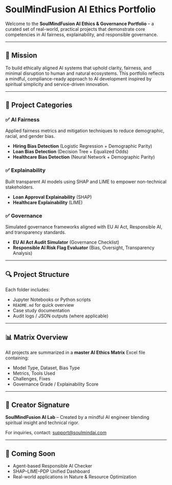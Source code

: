 # SoulMindFusion AI Ethics Portfolio

Welcome to the **SoulMindFusion AI Ethics & Governance Portfolio** – a curated set of real-world, practical projects that demonstrate core competencies in AI fairness, explainability, and responsible governance.

---

## 🧭 Mission

To build ethically aligned AI systems that uphold clarity, fairness, and minimal disruption to human and natural ecosystems. This portfolio reflects a mindful, compliance-ready approach to AI development inspired by spiritual simplicity and service-driven innovation.

---

## 📁 Project Categories

### ✅ AI Fairness

Applied fairness metrics and mitigation techniques to reduce demographic, racial, and gender bias.

* **Hiring Bias Detection** (Logistic Regression + Demographic Parity)
* **Loan Bias Detection** (Decision Tree + Equalized Odds)
* **Healthcare Bias Detection** (Neural Network + Demographic Parity)

### ✅ Explainability

Built transparent AI models using SHAP and LIME to empower non-technical stakeholders.

* **Loan Approval Explainability** (SHAP)
* **Healthcare Explainability** (LIME)

### ✅ Governance

Simulated governance frameworks aligned with EU AI Act, Responsible AI, and transparency standards.

* **EU AI Act Audit Simulator** (Governance Checklist)
* **Responsible AI Risk Flag Evaluator** (Bias, Oversight, Transparency Analysis)

---

## 🔍 Project Structure

Each folder includes:

* Jupyter Notebooks or Python scripts
* `README.md` for quick overview
* Case study documentation
* Audit logs / JSON outputs (where applicable)

---

## 📊 Matrix Overview

All projects are summarized in a **master AI Ethics Matrix** Excel file containing:

* Model Type, Dataset, Bias Type
* Metrics, Tools Used
* Challenges, Fixes
* Governance Grade / Explainability Score

---

## 👤 Creator Signature

**SoulMindFusion AI Lab** – Created by a mindful AI engineer blending spiritual insight and technical rigor.

For inquiries, contact: [support@soulmindai.com](mailto:support@soulmindai.com)

---

## 🧠 Coming Soon

* Agent-based Responsible AI Checker
* SHAP–LIME–PDP Unified Dashboard
* Real-world applications in Nature & Resource Optimization
